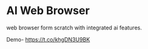 # AI Web Browser

web browser form scratch with integrated ai features.

Demo- https://t.co/khgDN3U9BK

